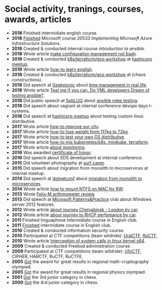 # Social activity, tranings, courses, awards, articles

* **2018** Finished intermidiate english course.
* **2018** [Finished](assets/2018_azure.jpg) Microsoft course 20533 _Implementing Microsoft Azure Infrastructure Solutions_.
* **2018** Created & conducted internal course _introduction to ansible_.
* **2018** Wrote article [make configuration management not bash](http://www.goncharov.xyz/it/make-cm-not-bash.html).
* **2018** Created & conducted [k8s/terraform/gcp workshop](https://cloud.mail.ru/public/EEkM/jthv4Bv6d) at [hashicorp meetup](https://www.meetup.com/St-Petersburg-Russia-HashiCorp-User-Group/events/253644141/).
* **2018** Wrote article [how-to learn english](http://www.goncharov.xyz/life/how-to-english.html).
* **2018** Created & conducted [k8s/terraform/gcp workshop](https://cloud.mail.ru/public/gNZx/GqqMTbB61) at [](https://chaosconstructions.ru/)(chaos constructions).
* **2018** Did speech at [Geekpicnic](https://vk.com/geekpicnicspb2018) about [time management in real life](https://cloud.mail.ru/public/3c18/Uzx3QtU7X).
* **2018** Wrote article [Test me if you can. Do YML developers Dream of testing ansible?](http://www.goncharov.xyz/it/test-ansible-roles-via-testkitchen-inside-hyperv.html).
* **2018** Did public speech at [SpbLUG](http://spblug.org/) about [ansible roles testing](https://cloud.mail.ru/public/2Rc8/EywUuHHp2).
* **2018** Did speech about vagrant at internal conference devops days t-systems.
* **2018** Did speech at [hashicorp meetup](https://www.meetup.com/St-Petersburg-Russia-HashiCorp-User-Group/events/247154437/) about testing custom linux distributive.
* **2017** Wrote article [how-to improve our city](http://www.goncharov.xyz/life/how-to-improve-your-town.html).
* **2017** Wrote article [how-to lose weight from 117kg to 72kg](http://www.goncharov.xyz/life/how-to-lose-weight.html).
* **2017** Wrote article [how-to test your own OS distributive](https://habr.com/post/342216/).
* **2017** Wrote article [how-to mix kubernetes/k8s, minikube, terraform](https://habr.com/post/340884/).
* **2017** Wrote article [about monitoring](https://habr.com/post/339330/).
* **2016** Was awarded [certificate of honor](assets/2016_rcntec.jpg).
* **2016** Did speech about SDS development at internal conference.
* **2015** Did volunteer photography at [surf camp](https://vk.com/aloha74).
* **2015** Did speech about migration from monolith to microservices at internal meetup.
* **2014** Did speech at [dotnetconf](http://dotnetconf.ru/materialy/monitoringandalerting) about [migration from monolith to microservices](https://cloud.mail.ru/public/AQgP/pJKNrcbp2).
* **2014** Wrote article [how to mount NTFS on MAC for RW](https://habr.com/post/246517/).
* **2013** Wrote [Felix-M arithmometer review](https://habr.com/post/169629/).
* **2013** Did speech at [Microsoft Patterns&Practice](http://ineta.ru/MPPC/Meeting/2013-03-20-18-30) club about Windows server 2012 features.
* **2012** Wrote article [about journey Chelyabinsk - London by car](http://autokadabra.ru/shouts/53220).
* **2012** Wrote article [about journey to RHCP perfomance by car](http://autokadabra.ru/shouts/51038).
* **2011** Finished linguaphone Intermidiate course in English club.
* **2011** [Finished](assets/2011_english.jpg) intermidiate course in English club.
* **2010** Created & conducted information security course.
* **2010** Participated at CTF competitions (team wildride): [UralCTF](assets/2010_uralctg.jpg), [RuCTF](assets/2010_ructf.jpg),
* **2010** Wrote article [Interception of system calls in linux kernel x64](https://habr.com/post/110369/).
* **2009** Created & conducted Freebsd administration course.
* **2009** Participated at CTF competitions (team wildride): [UfoCTF](assets/2009_ufoctf.jpg), CIPHER, HARCTF, RuCTF, RuCTFE.
* **2005** [Got](assets/2005_crypto.jpg) the award for great results in regional math-cryptography olympiad.
* **2005** [Got](assets/2005_base.jpg) the award for great results in regional physics olympiad.
* **2001** [Got](assets/2001_chess.jpg) the 3rd junior category in chess.
* **2000** [Got](assets/2001_chess.jpg) the 4rd junior category in chess.
